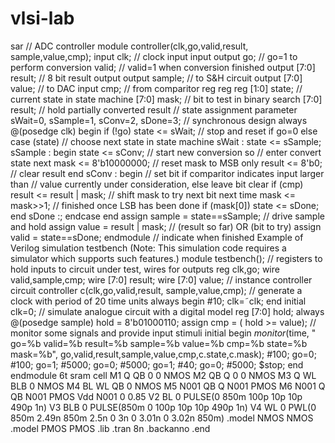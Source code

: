 # vlsi-lab
sar
 // ADC controller
 module controller(clk,go,valid,result, sample,value,cmp);
 input
 clk; // clock input
 input
 output
 go; // go=1 to perform conversion
 valid; // valid=1 when conversion finished
 output [7:0] result; // 8 bit result output
 output
 sample; // to S&H circuit
 output [7:0] value; // to DAC
 input
 cmp; // from comparitor
 reg
 reg
 reg
 [1:0] state; // current state in state machine
 [7:0] mask; // bit to test in binary search
 [7:0] result; // hold partially converted result
 // state assignment
 parameter
 sWait=0, sSample=1, sConv=2, sDone=3;
 // synchronous design
 always @(posedge clk) begin
 if (!go) state <= sWait; // stop and reset if go=0
 else case (state)
 // choose next state in state machine
 sWait : state <= sSample;
 sSample :
 begin
 state <= sConv;
 // start new conversion so
 // enter convert state next
 mask <= 8'b10000000; // reset mask to MSB only
 result <= 8'b0;
 // clear result
 end
 sConv :
 begin
 // set bit if comparitor indicates input larger than
 // value currently under consideration, else leave bit clear
 if (cmp) result <= result | mask;
 // shift mask to try next bit next time
 mask <= mask>>1;
 // finished once LSB has been done
 if (mask[0]) state <= sDone;
 end
 sDone :;
 endcase
 end
 assign sample = state==sSample; // drive sample and hold
 assign value = result | mask;
 // (result so far) OR (bit to try)
 assign valid = state==sDone;
 endmodule
 // indicate when finished
Example of Verilog simulation testbench
 (Note: This simulation code requires a simulator which supports such features.)
 module testbench();
 // registers to hold inputs to circuit under test, wires for outputs
 reg clk,go;
 wire valid,sample,cmp;
 wire [7:0] result;
 wire [7:0] value;
 // instance controller circuit
 controller c(clk,go,valid,result, sample,value,cmp);
 // generate a clock with period of 20 time units
 always begin
 #10;
 clk=˜clk;
 end
 initial clk=0;
 // simulate analogue circuit with a digital model
 reg [7:0] hold;
 always @(posedge sample) hold = 8'b01000110;
 assign cmp = ( hold >= value);
 // monitor some signals and provide input stimuli
 initial begin
 $monitor($time, " go=%b valid=%b result=%b sample=%b value=%b cmp=%b
 state=%b mask=%b",
 go,valid,result,sample,value,cmp,c.state,c.mask);
 #100; go=0;
 #100; go=1;
 #5000; go=0;
 #5000; go=1;
 #40; go=0;
 #5000;
 $stop;
 end
 endmodule
6t sram cell
M1 Q QB 0 0 NMOS
M2 QB Q 0 0 NMOS
M3 Q WL BLB 0 NMOS
M4 BL WL QB 0 NMOS
M5 N001 QB Q N001 PMOS
M6 N001 Q QB N001 PMOS
Vdd N001 0 0.85
V2 BL 0 PULSE(0 850m 100p 10p 10p 490p 1n)
V3 BLB 0 PULSE(850m 0 100p 10p 10p 490p 1n)
V4 WL 0 PWL(0 850m 2.49n 850m 2.5n 0 3n 0 3.01n 0 3.02n 850m)
.model NMOS NMOS
.model PMOS PMOS
.lib <Library location>
.tran 8n
.backanno
.end
